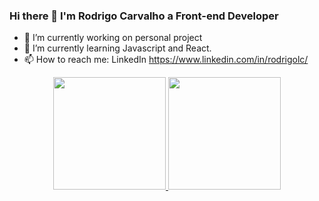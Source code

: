 ### Hi there 👋 I'm Rodrigo Carvalho a Front-end Developer 

- 🔭 I’m currently working on personal project
- 🌱 I’m currently learning Javascript and React.
- 📫 How to reach me: LinkedIn https://www.linkedin.com/in/rodrigolc/

<div align="center">
  <a href="https://github.com/digaogalo">
  <img height="180em" src="https://github-readme-stats.vercel.app/api?username=digaogalo&show_icons=true&theme=dracula&include_all_commits=true&count_private=true"/>
  <img height="180em" src="https://github-readme-stats.vercel.app/api/top-langs/?username=digaogalo&layout=compact&langs_count=7&theme=dracula"/>
</div>

 

